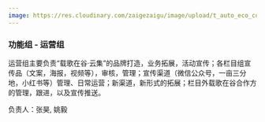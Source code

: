 ```yaml
---
image: https://res.cloudinary.com/zaigezaigu/image/upload/t_auto_eco_compression/v1670296937/zgzg-io-website/%E6%88%90%E4%B8%BA%E5%BF%97%E6%84%BF%E8%80%85/%E5%BE%AE%E4%BF%A1%E5%9B%BE%E7%89%87_20221030224018_pdojgb.jpg
---
```


### 功能组 - 运营组

运营组主要负责“载歌在谷·云集”的品牌打造，业务拓展，活动宣传；各栏目组宣传品（文案，海报，视频等），审核，管理；宣传渠道（微信公众号，一亩三分地，小红书等）管理、日常运营；新渠道，新形式的拓展；栏目外载歌在谷合作方的管理，跟进，以及宣传推送。

负责人：张昊, 姚毅
